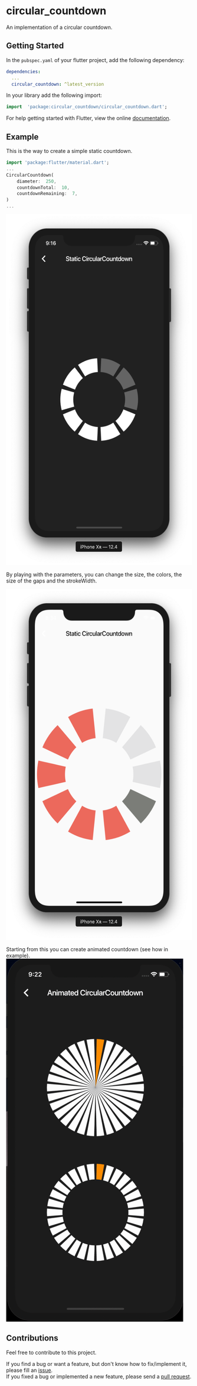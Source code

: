 # circular_countdown

An implementation of a circular countdown.

## Getting Started

In the `pubspec.yaml` of your flutter project, add the following dependency:

```yaml
dependencies:
  ...
  circular_countdown: ^latest_version
```

In your library add the following import:

```dart
import  'package:circular_countdown/circular_countdown.dart';
```

For help getting started with Flutter, view the online [documentation](https://flutter.io/).

## Example

This is the way to create a simple static countdown.

```dart
import 'package:flutter/material.dart';
...
CircularCountdown(
	diameter:  250,
	countdownTotal:  10,
	countdownRemaining:  7,
)
...
```

<img width="535" height="950" src="https://raw.githubusercontent.com/MattisBrizard/circular_countdown/master/doc/images/static.png">

By playing with the parameters, you can change the size, the colors, the size of the gaps and the strokeWidth.

<img width="535" height="950" src="https://raw.githubusercontent.com/MattisBrizard/circular_countdown/master/doc/images/complex.png">

Starting from this you can create animated countdown (see how in example).
![Overview](https://raw.githubusercontent.com/MattisBrizard/circular_countdown/master/doc/images/animated_countdown.gif)

## Contributions

Feel free to contribute to this project.

If you find a bug or want a feature, but don't know how to fix/implement it, please fill an [issue](https://github.com/MattisBrizard/circular_countdown/issues).  
If you fixed a bug or implemented a new feature, please send a [pull request](https://github.com/MattisBrizard/circular_countdown/pulls).
